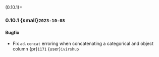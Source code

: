 (0.10.1)=
### 0.10.1 {small}`2023-10-08`

#### Bugfix

* Fix `ad.concat` erroring when concatenating a categorical and object column {pr}`1171` {user}`ivirshup`
